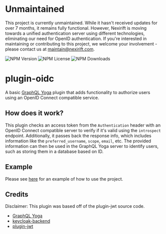 # Unmaintained

This project is currently unmaintained. While it hasn't received updates for over 7 months, it remains fully functional. However, Nexirift is moving towards a unified authentication server using different technologies, eliminating our need for OpenID authentication. If you're interested in maintaining or contributing to this project, we welcome your involvement - please contact us at [maintain@nexirift.com](mailto:maintain@nexirift.com).

![NPM Version](https://img.shields.io/npm/v/%40nexirift%2Fplugin-oidc)
![NPM License](https://img.shields.io/npm/l/%40nexirift%2Fplugin-oidc)
![NPM Downloads](https://img.shields.io/npm/dt/%40nexirift%2Fplugin-oidc)

# plugin-oidc

A basic [GraphQL Yoga](https://github.com/dotansimha/graphql-yoga) plugin that
adds functionality to authorize users using an OpenID Connect compatible
service.

## How does it work?

This plugin checks an access token from the `Authentication` header with an
OpenID Connect compatible server to verify if it's valid using the `introspect`
endpoint. Additionally, it passes back the response info, which includes
information like the `preferred_username`, `scope`, `email`, etc. The provided
information can then be used in the GraphQL Yoga server to identify users, such
as storing them in a database based on ID.

## Example

Please see [here](https://github.com/Nexirift/plugin-oidc-example) for an
example of how to use the project.

## Credits

Disclaimer: This plugin was based off of the plugin-jwt source code.

-   [GraphQL Yoga](https://github.com/dotansimha/graphql-yoga)
-   [keycloak-backend](https://github.com/BackendStack21/keycloak-backend)
-   [plugin-jwt](https://github.com/dotansimha/graphql-yoga/tree/main/packages/plugins/jwt)
